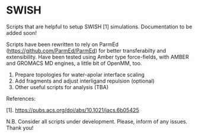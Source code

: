 # SWISH
Scripts that are helpful to setup SWISH [1] simulations.
Documentation to be added soon!

Scripts have been rewritten to rely on ParmEd (https://github.com/ParmEd/ParmEd) for better transferabilty and extensibility. Have been tested using Amber type force-fields, with AMBER and GROMACS MD engines, a little bit of OpenMM, too.
 
1. Prepare topologies for water-apolar interface scaling
2. Add fragments and adjust interligand repulsion (optional)
3. Other useful scripts for analysis (TBA)

References:

[1]. https://pubs.acs.org/doi/abs/10.1021/jacs.6b05425

N.B. Consider all scripts under development. Please, inform of any issues. Thank you!
